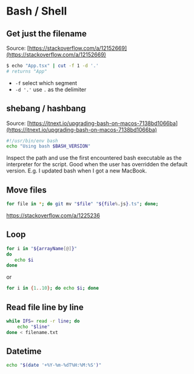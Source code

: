 # Bash / Shell

## Get just the filename

Source: [https://stackoverflow.com/a/12152669](https://stackoverflow.com/a/12152669)

```bash
$ echo "App.tsx" | cut -f 1 -d '.'
# returns "App"
```

- `-f` select which segment 
- `-d '.'` use `.` as the delimiter

## shebang / hashbang

Source: [https://itnext.io/upgrading-bash-on-macos-7138bd1066ba](https://itnext.io/upgrading-bash-on-macos-7138bd1066ba)


```bash
#!/usr/bin/env bash
echo "Using bash $BASH_VERSION"
```

Inspect the path and use the first encountered bash executable as the interpreter for the script. Good when the user has overridden the default version. E.g. I updated bash when I got a new MacBook.

## Move files

```bash
for file in *; do git mv "$file" "${file%.js}.ts"; done;
```

https://stackoverflow.com/a/1225236

## Loop

```bash
for i in "${arrayName[@]}"
do
   echo $i
done
```

or 

```bash
for i in {1..10}; do echo $i; done
```

## Read file line by line

```bash
while IFS= read -r line; do
    echo "$line"
done < filename.txt
```

## Datetime

```bash
echo "$(date '+%Y-%m-%dT%H:%M:%S')"
```
